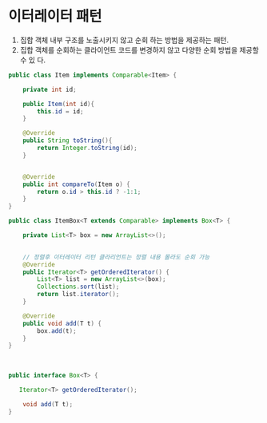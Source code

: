 이터레이터 패턴
===

1. 집합 객체 내부 구조를 노출시키지 않고 순회 하는 방법을 제공하는 패턴.
2. 집합 객체를 순회하는 클라이언트 코드를 변경하지 않고 다양한 순회 방법을 제공할 수 있
   다.
   

```java
public class Item implements Comparable<Item> {

    private int id;

    public Item(int id){
        this.id = id;
    }

    @Override
    public String toString(){
        return Integer.toString(id);
    }


    @Override
    public int compareTo(Item o) {
        return o.id > this.id ? -1:1;
    }
}
```


```java
public class ItemBox<T extends Comparable> implements Box<T> {

    private List<T> box = new ArrayList<>();

    
    // 정렬후 이터레이터 리턴 클라리언트는 정렬 내용 몰라도 순회 가능
    @Override
    public Iterator<T> getOrderedIterator() {
        List<T> list = new ArrayList<>(box);
        Collections.sort(list);
        return list.iterator();
    }

    @Override
    public void add(T t) {
        box.add(t);
    }
}
```

<br>

```java
public interface Box<T> {

   Iterator<T> getOrderedIterator();

    void add(T t);
}
```
